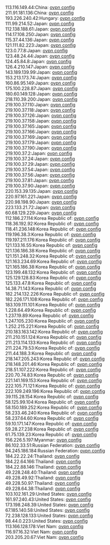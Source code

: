 113.116.149.44:China: [ovpn config](vpn/113_116_149_44.ovpn)  
211.91.181.136:China: [ovpn config](vpn/211_91_181_136.ovpn)  
193.226.240.42:Hungary: [ovpn config](vpn/193_226_240_42.ovpn)  
111.99.214.52:Japan: [ovpn config](vpn/111_99_214_52.ovpn)  
112.138.188.61:Japan: [ovpn config](vpn/112_138_188_61.ovpn)  
114.17.108.250:Japan: [ovpn config](vpn/114_17_108_250.ovpn)  
115.37.44.136:Japan: [ovpn config](vpn/115_37_44_136.ovpn)  
121.111.82.223:Japan: [ovpn config](vpn/121_111_82_223.ovpn)  
123.0.77.8:Japan: [ovpn config](vpn/123_0_77_8.ovpn)  
123.48.24.44:Japan: [ovpn config](vpn/123_48_24_44.ovpn)  
124.45.84.8:Japan: [ovpn config](vpn/124_45_84_8.ovpn)  
126.4.210.147:Japan: [ovpn config](vpn/126_4_210_147.ovpn)  
143.189.139.99:Japan: [ovpn config](vpn/143_189_139_99.ovpn)  
153.213.173.74:Japan: [ovpn config](vpn/153_213_173_74.ovpn)  
160.86.95.149:Japan: [ovpn config](vpn/160_86_95_149.ovpn)  
175.100.228.87:Japan: [ovpn config](vpn/175_100_228_87.ovpn)  
180.60.149.128:Japan: [ovpn config](vpn/180_60_149_128.ovpn)  
218.110.39.200:Japan: [ovpn config](vpn/218_110_39_200.ovpn)  
219.100.37.110:Japan: [ovpn config](vpn/219_100_37_110.ovpn)  
219.100.37.118:Japan: [ovpn config](vpn/219_100_37_118.ovpn)  
219.100.37.126:Japan: [ovpn config](vpn/219_100_37_126.ovpn)  
219.100.37.158:Japan: [ovpn config](vpn/219_100_37_158.ovpn)  
219.100.37.165:Japan: [ovpn config](vpn/219_100_37_165.ovpn)  
219.100.37.166:Japan: [ovpn config](vpn/219_100_37_166.ovpn)  
219.100.37.169:Japan: [ovpn config](vpn/219_100_37_169.ovpn)  
219.100.37.179:Japan: [ovpn config](vpn/219_100_37_179.ovpn)  
219.100.37.190:Japan: [ovpn config](vpn/219_100_37_190.ovpn)  
219.100.37.2:Japan: [ovpn config](vpn/219_100_37_2.ovpn)  
219.100.37.24:Japan: [ovpn config](vpn/219_100_37_24.ovpn)  
219.100.37.29:Japan: [ovpn config](vpn/219_100_37_29.ovpn)  
219.100.37.54:Japan: [ovpn config](vpn/219_100_37_54.ovpn)  
219.100.37.56:Japan: [ovpn config](vpn/219_100_37_56.ovpn)  
219.100.37.81:Japan: [ovpn config](vpn/219_100_37_81.ovpn)  
219.100.37.90:Japan: [ovpn config](vpn/219_100_37_90.ovpn)  
220.153.39.135:Japan: [ovpn config](vpn/220_153_39_135.ovpn)  
220.97.161.221:Japan: [ovpn config](vpn/220_97_161_221.ovpn)  
220.98.198.90:Japan: [ovpn config](vpn/220_98_198_90.ovpn)  
223.133.21.72:Japan: [ovpn config](vpn/223_133_21_72.ovpn)  
60.68.129.229:Japan: [ovpn config](vpn/60_68_129_229.ovpn)  
112.186.27.114:Korea Republic of: [ovpn config](vpn/112_186_27_114.ovpn)  
118.36.192.92:Korea Republic of: [ovpn config](vpn/118_36_192_92.ovpn)  
118.41.236.148:Korea Republic of: [ovpn config](vpn/118_41_236_148.ovpn)  
119.196.38.3:Korea Republic of: [ovpn config](vpn/119_196_38_3.ovpn)  
119.197.211.176:Korea Republic of: [ovpn config](vpn/119_197_211_176.ovpn)  
121.133.16.55:Korea Republic of: [ovpn config](vpn/121_133_16_55.ovpn)  
121.136.186.38:Korea Republic of: [ovpn config](vpn/121_136_186_38.ovpn)  
121.151.248.32:Korea Republic of: [ovpn config](vpn/121_151_248_32.ovpn)  
121.163.234.69:Korea Republic of: [ovpn config](vpn/121_163_234_69.ovpn)  
121.165.186.38:Korea Republic of: [ovpn config](vpn/121_165_186_38.ovpn)  
123.199.48.132:Korea Republic of: [ovpn config](vpn/123_199_48_132.ovpn)  
125.129.128.83:Korea Republic of: [ovpn config](vpn/125_129_128_83.ovpn)  
125.133.47.8:Korea Republic of: [ovpn config](vpn/125_133_47_8.ovpn)  
14.38.71.143:Korea Republic of: [ovpn config](vpn/14_38_71_143.ovpn)  
182.214.132.226:Korea Republic of: [ovpn config](vpn/182_214_132_226.ovpn)  
182.226.171.108:Korea Republic of: [ovpn config](vpn/182_226_171_108.ovpn)  
183.109.111.101:Korea Republic of: [ovpn config](vpn/183_109_111_101.ovpn)  
1.228.64.49:Korea Republic of: [ovpn config](vpn/1_228_64_49.ovpn)  
1.237.19.89:Korea Republic of: [ovpn config](vpn/1_237_19_89.ovpn)  
1.247.105.230:Korea Republic of: [ovpn config](vpn/1_247_105_230.ovpn)  
1.252.215.221:Korea Republic of: [ovpn config](vpn/1_252_215_221.ovpn)  
210.183.163.142:Korea Republic of: [ovpn config](vpn/210_183_163_142.ovpn)  
211.210.151.124:Korea Republic of: [ovpn config](vpn/211_210_151_124.ovpn)  
211.213.114.133:Korea Republic of: [ovpn config](vpn/211_213_114_133.ovpn)  
211.224.79.53:Korea Republic of: [ovpn config](vpn/211_224_79_53.ovpn)  
211.44.188.3:Korea Republic of: [ovpn config](vpn/211_44_188_3.ovpn)  
218.147.205.243:Korea Republic of: [ovpn config](vpn/218_147_205_243.ovpn)  
218.148.201.46:Korea Republic of: [ovpn config](vpn/218_148_201_46.ovpn)  
218.51.107.222:Korea Republic of: [ovpn config](vpn/218_51_107_222.ovpn)  
220.70.74.83:Korea Republic of: [ovpn config](vpn/220_70_74_83.ovpn)  
221.141.169.153:Korea Republic of: [ovpn config](vpn/221_141_169_153.ovpn)  
222.105.71.121:Korea Republic of: [ovpn config](vpn/222_105_71_121.ovpn)  
222.109.249.196:Korea Republic of: [ovpn config](vpn/222_109_249_196.ovpn)  
39.115.28.154:Korea Republic of: [ovpn config](vpn/39_115_28_154.ovpn)  
58.125.99.104:Korea Republic of: [ovpn config](vpn/58_125_99_104.ovpn)  
58.150.189.252:Korea Republic of: [ovpn config](vpn/58_150_189_252.ovpn)  
58.233.46.240:Korea Republic of: [ovpn config](vpn/58_233_46_240.ovpn)  
58.237.64.60:Korea Republic of: [ovpn config](vpn/58_237_64_60.ovpn)  
59.10.171.147:Korea Republic of: [ovpn config](vpn/59_10_171_147.ovpn)  
59.28.27.238:Korea Republic of: [ovpn config](vpn/59_28_27_238.ovpn)  
61.75.139.23:Korea Republic of: [ovpn config](vpn/61_75_139_23.ovpn)  
156.226.5.197:Myanmar: [ovpn config](vpn/156_226_5_197.ovpn)  
86.102.33.51:Russian Federation: [ovpn config](vpn/86_102_33_51.ovpn)  
94.245.186.184:Russian Federation: [ovpn config](vpn/94_245_186_184.ovpn)  
184.22.22.24:Thailand: [ovpn config](vpn/184_22_22_24.ovpn)  
184.22.64.166:Thailand: [ovpn config](vpn/184_22_64_166.ovpn)  
184.22.88.146:Thailand: [ovpn config](vpn/184_22_88_146.ovpn)  
49.228.248.40:Thailand: [ovpn config](vpn/49_228_248_40.ovpn)  
49.228.49.92:Thailand: [ovpn config](vpn/49_228_49_92.ovpn)  
49.228.50.97:Thailand: [ovpn config](vpn/49_228_50_97.ovpn)  
49.228.64.38:Thailand: [ovpn config](vpn/49_228_64_38.ovpn)  
103.102.161.29:United States: [ovpn config](vpn/103_102_161_29.ovpn)  
161.97.240.43:United States: [ovpn config](vpn/161_97_240_43.ovpn)  
173.198.248.39:United States: [ovpn config](vpn/173_198_248_39.ovpn)  
67.185.140.58:United States: [ovpn config](vpn/67_185_140_58.ovpn)  
72.238.128.133:United States: [ovpn config](vpn/72_238_128_133.ovpn)  
98.44.0.223:United States: [ovpn config](vpn/98_44_0_223.ovpn)  
113.166.128.178:Viet Nam: [ovpn config](vpn/113_166_128_178.ovpn)  
116.97.16.32:Viet Nam: [ovpn config](vpn/116_97_16_32.ovpn)  
203.205.20.67:Viet Nam: [ovpn config](vpn/203_205_20_67.ovpn)  
